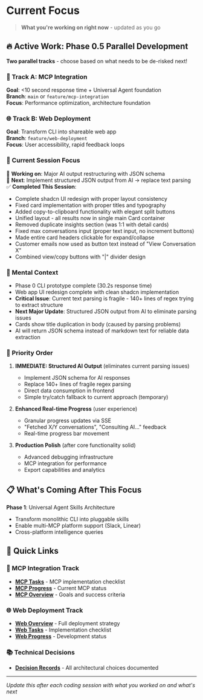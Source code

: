 # Current Focus

> **What you're working on right now** - updated as you go

## 🔥 Active Work: Phase 0.5 Parallel Development

**Two parallel tracks** - choose based on what needs to be de-risked next!

### 🚀 Track A: MCP Integration
**Goal**: <10 second response time + Universal Agent foundation  
**Branch**: `main` or `feature/mcp-integration`  
**Focus**: Performance optimization, architecture foundation

### 🌐 Track B: Web Deployment  
**Goal**: Transform CLI into shareable web app  
**Branch**: `feature/web-deployment`  
**Focus**: User accessibility, rapid feedback loops

### 🎯 Current Session Focus
🔄 **Working on**: Major AI output restructuring with JSON schema  
🎯 **Next**: Implement structured JSON output from AI → replace text parsing  
✅ **Completed This Session**: 
- Complete shadcn UI redesign with proper layout consistency
- Fixed card implementation with proper titles and typography
- Added copy-to-clipboard functionality with elegant split buttons
- Unified layout - all results now in single main Card container
- Removed duplicate insights section (was 1:1 with detail cards)
- Fixed max conversations input (proper text input, no increment buttons)
- Made entire card headers clickable for expand/collapse
- Customer emails now used as button text instead of "View Conversation X"
- Combined view/copy buttons with "|" divider design  

### 🧠 Mental Context
- Phase 0 CLI prototype complete (30.2s response time)
- Web app UI redesign complete with clean shadcn implementation
- **Critical Issue**: Current text parsing is fragile - 140+ lines of regex trying to extract structure
- **Next Major Update**: Structured JSON output from AI to eliminate parsing issues
- Cards show title duplication in body (caused by parsing problems)
- AI will return JSON schema instead of markdown text for reliable data extraction

### 🚧 Priority Order

1. **IMMEDIATE: Structured AI Output** (eliminates current parsing issues)
   - Implement JSON schema for AI responses
   - Replace 140+ lines of fragile regex parsing  
   - Direct data consumption in frontend
   - Simple try/catch fallback to current approach (temporary)
   
2. **Enhanced Real-time Progress** (user experience)
   - Granular progress updates via SSE
   - "Fetched X/Y conversations", "Consulting AI..." feedback
   - Real-time progress bar movement

3. **Production Polish** (after core functionality solid)
   - Advanced debugging infrastructure
   - MCP integration for performance  
   - Export capabilities and analytics

## 📋 What's Coming After This Focus

**Phase 1**: Universal Agent Skills Architecture
- Transform monolithic CLI into pluggable skills
- Enable multi-MCP platform support (Slack, Linear)
- Cross-platform intelligence queries

## 🔗 Quick Links

### 🚀 MCP Integration Track
- **[MCP Tasks](../implementation/phase-0.5-mcp/tasks.md)** - MCP implementation checklist
- **[MCP Progress](../implementation/phase-0.5-mcp/progress.md)** - Current MCP status
- **[MCP Overview](../implementation/phase-0.5-mcp/overview.md)** - Goals and success criteria

### 🌐 Web Deployment Track  
- **[Web Overview](../implementation/phase-0.5-web/overview.md)** - Full deployment strategy
- **[Web Tasks](../implementation/phase-0.5-web/tasks.md)** - Implementation checklist
- **[Web Progress](../implementation/phase-0.5-web/progress.md)** - Development status

### 📚 Technical Decisions
- **[Decision Records](../reference/decisions.md)** - All architectural choices documented

---

*Update this after each coding session with what you worked on and what's next*
